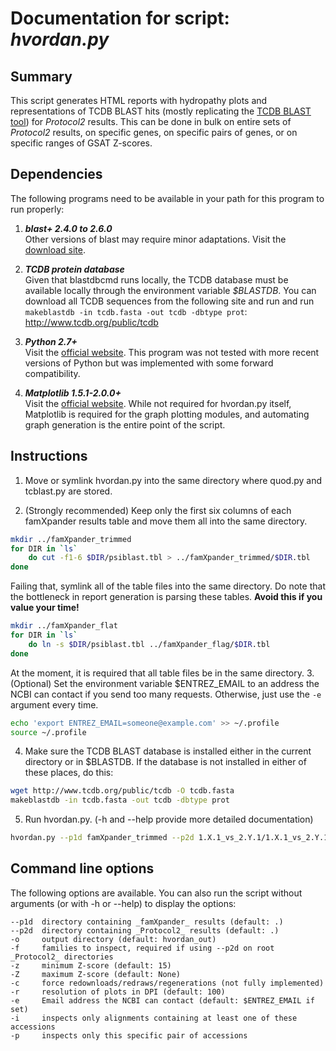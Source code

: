 <!--General layout and various text copied from https://github.com/SaierLaboratory/TCDBtools/blob/master/manuals/famXpander.md-->

# Documentation for script: _hvordan.py_

## Summary
This script generates HTML reports with hydropathy plots and representations of TCDB BLAST hits (mostly replicating the [TCDB BLAST tool](http://www.tcdb.org/progs/blast.php)) for _Protocol2_ results. 
This can be done in bulk on entire sets of _Protocol2_ results, on specific genes, on specific pairs of genes, or on specific ranges of GSAT Z-scores.

## Dependencies
The following programs need to be available in your path for this program to run properly:

1. **_blast+ 2.4.0 to 2.6.0_**  
Other versions of blast may require minor adaptations. 
Visit the
 [download site](https://blast.ncbi.nlm.nih.gov/Blast.cgi?PAGE_TYPE=BlastDocs&DOC_TYPE=Download). 

2. **_TCDB protein database_**  
Given that blastdbcmd runs locally, the TCDB database must be available locally through the environment variable _$BLASTDB_. 
You can download all TCDB sequences from the following site and run and run ```makeblastdb -in tcdb.fasta -out tcdb -dbtype prot```:  
http://www.tcdb.org/public/tcdb

3. **_Python 2.7+_**  
Visit the [official website](https://www.python.org/). 
This program was not tested with more recent versions of Python but was implemented with some forward compatibility.

4. **_Matplotlib 1.5.1-2.0.0+_**  
Visit the [official website](https://matplotlib.org/).
While not required for hvordan.py itself, Matplotlib is required for the graph plotting modules, and automating graph generation is the entire point of the script.

## Instructions

1. Move or symlink hvordan.py into the same directory where quod.py and tcblast.py are stored.

2. (Strongly recommended) Keep only the first six columns of each famXpander results table and move them all into the same directory. 
```bash
mkdir ../famXpander_trimmed
for DIR in `ls`
    do cut -f1-6 $DIR/psiblast.tbl > ../famXpander_trimmed/$DIR.tbl
done
```
Failing that, symlink all of the table files into the same directory. Do note that the bottleneck in report generation is parsing these tables. **Avoid this if you value your time!**
```bash
mkdir ../famXpander_flat
for DIR in `ls`
	do ln -s $DIR/psiblast.tbl ../famXpander_flag/$DIR.tbl
done
```
At the moment, it is required that all table files be in the same directory.
3. (Optional) Set the environment variable $ENTREZ\_EMAIL to an address the NCBI can contact if you send too many requests. Otherwise, just use the ```-e``` argument every time. 
```bash
echo 'export ENTREZ_EMAIL=someone@example.com' >> ~/.profile
source ~/.profile
```
4. Make sure the TCDB BLAST database is installed either in the current directory or in $BLASTDB. If the database is not installed in either of these places, do this:
```bash
wget http://www.tcdb.org/public/tcdb -O tcdb.fasta
makeblastdb -in tcdb.fasta -out tcdb -dbtype prot
```
5. Run hvordan.py. (-h and --help provide more detailed documentation)
```bash
hvordan.py --p1d famXpander_trimmed --p2d 1.X.1_vs_2.Y.1/1.X.1_vs_2.Y.1 
```

## Command line options
The following options are available. 
You can also run the script without arguments (or with -h or --help) to display the options:

    --p1d  directory containing _famXpander_ results (default: .)
    --p2d  directory containing _Protocol2_ results (default: .)
    -o     output directory (default: hvordan_out)
	-f     families to inspect, required if using --p2d on root _Protocol2_ directories
	-z     minimum Z-score (default: 15)
    -Z     maximum Z-score (default: None)
    -c     force redownloads/redraws/regenerations (not fully implemented)
	-r     resolution of plots in DPI (default: 100)
    -e     Email address the NCBI can contact (default: $ENTREZ_EMAIL if set)
	-i     inspects only alignments containing at least one of these accessions
    -p     inspects only this specific pair of accessions
